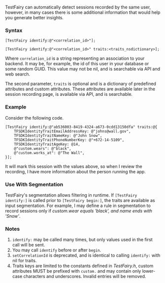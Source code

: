 TestFairy can automatically detect sessions recorded by the same user, however, in many cases there is some additional information that would help you generate better insights. 

### Syntax

`[TestFairy identify:@"<correlation_id>"];`

`[TestFairy identify:@"<correlation_id>" traits:<traits_nsdictionary>];`

Where `correlation_id` is a string representing an association to your backend. It may be, for example, the id of this user in your database or some random GUID. This value may not be nil, and is searchable via API and web search.

The second parameter, `traits` is optional and is a dictionary of predefined attributes and custom attributes. These attributes are available later in the session recording page, is available via API, and is searchable.

### Example

Consider the following code. 

```
[TestFairy identify:@"ab536003-8419-4324-a673-0cdd13150dfa" traits:@{
    TFSDKIdentityTraitEmailAddressKey: @"johns@wall.gov",
    TFSDKIdentityTraitNameKey: @"John Snow",
    TFSDKIdentityTraitPhoneNumberKey: @"+672-14-5109",
    TFSDKIdentityTraitAgeKey: @14,
    @"custom.wears": @"black",
    @"custom.works_at": @"The Wall",
}];
```

It will mark this session with the values above, so when I review the recording, I have more information about the person running the app.

### Use With Segmentation

TestFairy's segmentation allows filtering in runtime. If `[TestFairy identify:]` is called prior to `[TestFairy begin:]`, the traits are available as input segmentation. For example, I may define a rule in segmentation to record sessions only if *custom.wear equals 'black', and name ends with 'Snow'*.

### Notes

1. `identify:` may be called many times, but only values used in the first call will be sent. 
2. You may call `identify` before or after `begin`.
3. `setCorrelationId` is deprecated, and is identical to calling `identify:` with nil for traits.
4. Traits keys are limited to the constants defined in *TestFairy.h*, custom attributes MUST be prefixed with `custom.` and may contain only lower-case characters and underscores. Invalid entries will be removed.
